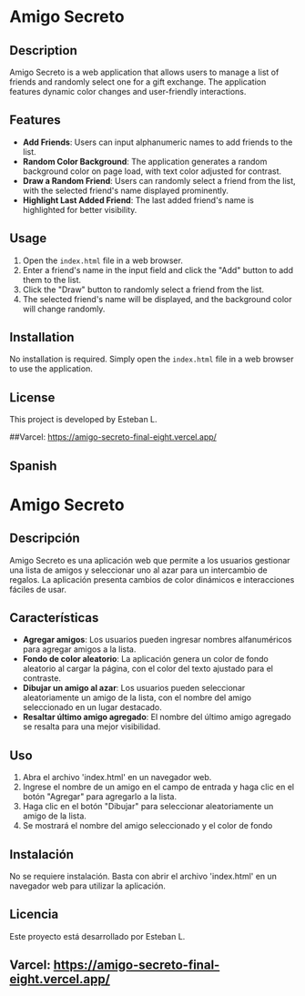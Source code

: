 # Amigo Secreto

## Description
Amigo Secreto is a web application that allows users to manage a list of friends and randomly select one for a gift exchange. The application features dynamic color changes and user-friendly interactions.

## Features
- **Add Friends**: Users can input alphanumeric names to add friends to the list.
- **Random Color Background**: The application generates a random background color on page load, with text color adjusted for contrast.
- **Draw a Random Friend**: Users can randomly select a friend from the list, with the selected friend's name displayed prominently.
- **Highlight Last Added Friend**: The last added friend's name is highlighted for better visibility.

## Usage
1. Open the `index.html` file in a web browser.
2. Enter a friend's name in the input field and click the "Add" button to add them to the list.
3. Click the "Draw" button to randomly select a friend from the list.
4. The selected friend's name will be displayed, and the background color will change randomly.

## Installation
No installation is required. Simply open the `index.html` file in a web browser to use the application.

## License
This project is developed by Esteban L.

##Varcel: https://amigo-secreto-final-eight.vercel.app/


## Spanish

# Amigo Secreto

## Descripción
Amigo Secreto es una aplicación web que permite a los usuarios gestionar una lista de amigos y seleccionar uno al azar para un intercambio de regalos. La aplicación presenta cambios de color dinámicos e interacciones fáciles de usar.

## Características
- **Agregar amigos**: Los usuarios pueden ingresar nombres alfanuméricos para agregar amigos a la lista.
- **Fondo de color aleatorio**: La aplicación genera un color de fondo aleatorio al cargar la página, con el color del texto ajustado para el contraste.
- **Dibujar un amigo al azar**: Los usuarios pueden seleccionar aleatoriamente un amigo de la lista, con el nombre del amigo seleccionado en un lugar destacado.
- **Resaltar último amigo agregado**: El nombre del último amigo agregado se resalta para una mejor visibilidad.

## Uso
1. Abra el archivo 'index.html' en un navegador web.
2. Ingrese el nombre de un amigo en el campo de entrada y haga clic en el botón "Agregar" para agregarlo a la lista.
3. Haga clic en el botón "Dibujar" para seleccionar aleatoriamente un amigo de la lista.
4. Se mostrará el nombre del amigo seleccionado y el color de fondo

## Instalación
 No se requiere instalación. Basta con abrir el archivo 'index.html' en un navegador web para utilizar la aplicación. 
## Licencia 
Este proyecto está desarrollado por Esteban L. 

## Varcel: https://amigo-secreto-final-eight.vercel.app/
